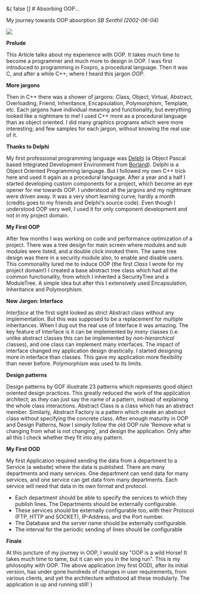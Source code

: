 &{<nil> false <nil> <nil> [] <nil> <nil> <nil> <nil> # Absorbing OOP...

My journey towards OOP absorption
*SB Senthil (2002-06-04)*

![](Absorbing%20OOP/1360587c3eaf22ef31ef653108a15cab.jpg)

**Prelude**

This Article talks about my experience with OOP. It takes much time to become a programmer and much more to design in OOP. I was first introduced to programming in Foxpro, a procedural language. Then it was C, and after a while C++; where I heard this jargon *OOP*.

**More jargons**

Then in C++ there was a shower of jargons: Class, Object, Virtual, Abstract, Overloading, Friend, Inheritance, Encapsulation, Polymorphism, Template, etc. Each jargons have individual meaning and functionality, but everything looked like a nightmare to me! I used C++ more as a procedural language than as object oriented. I did many graphics programs which were more interesting; and few samples for each jargon, without knowing the real use of it.

**Thanks to Delphi**

My first professional programming language was [Delphi](http://www.borland.com/delphi) (a Object Pascal based Integrated Development Environment from [Borland](http://www.borland.com/)). Delphi is a Object Oriented Programming language. But I followed my own C++ trick here and used it again as a procedural language. After a year and a half I started developing custom components for a project, which become an eye opener for me towards OOP. I understood all the jargons and my nightmare were driven away. It was a very short learning curve; hardly a month (credits goes to my friends and Delphi's source code). Even though I understood OOP very well, I used it for only component development and not in my project domain.

**My First OOP**

After few months I was working on code and performance optimization of a project. There was a tree design for main screen where modules and sub modules were listed, and a double click invoked them. The same tree design was there in a security module also, to enable and disable users. This commonality lured me to induce OOP (the first *Class* I wrote for my project domain!) I created a base abstract tree class which had all the common functionality, from which I inherited a SecurityTree and a ModuleTree. A simple idea but after this I extensively used Encapsulation, Inheritance and Polymorphism.

**New Jargon: Interface**

*Interface* at the first sight looked as strict Abstract class without any implementation. But this was supposed to be a replacement for multiple inheritances. When I dug out the real use of Interface it was amazing. The key feature of Interface is it can be implemented by *many* classes (i.e. unlike abstract classes this can be implemented by *non-hierarchical* classes), and one class can implement many interfaces. The impact of interface changed my application design drastically. I started designing more in interface than classes. This gave my application more flexibility than never before. Polymorphism was used to its limits.

**Design patterns**

Design patterns by GOF illustrate 23 patterns which represents good object oriented design practices. This greatly reduced the work of the application architect; as they can just say the name of a pattern, instead of explaining the whole class interactions. Abstract Class is a class which has an abstract member. Similarly, Abstract Factory is a pattern which create an abstract class without specifying the concrete class. After enough maturity in OOP and Design Patterns, Now I simply follow the old OOP rule 'Remove what is changing from what is not changing', and design the application. Only after all this I check whether they fit into any pattern.

**My First OOD**

My first Application required sending the data from a department to a Service (a website) where the data is published. There are many departments and many services. One department can send data for many services, and one service can get data from many departments. Each service will need that data in its own format and protocol.

*   Each department should be able to specify the services to which they publish lines. The Departments should be externally configurable.
*   These services should be externally configurable too, with their Protocol (FTP, HTTP and SOCKET), IP-Address, and the Port number.
*   The Database and the server name should be externally configurable.
*   The interval for the periodic sending of lines should be configurable

**Finale**

At this juncture of my journey in OOP, I would say "OOP is a wild Horse! It takes much time to tame, but it can win you in the long run". This is my philosophy with OOP. The above application (my first OOD), after its initial version, has under gone hundreds of changes in user requirements, from various clients, and yet the architecture withstood all these modularly. The application is up and running still!
}